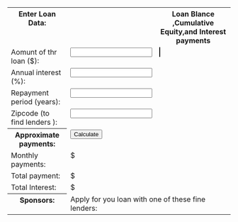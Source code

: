 <!DOCTYPE html>
<html>
<head>
<title>贷款计算器</title>
<style>
.output { font-weight:bold; }          /*计算结果定义为粗体*/
#payment { text-decoration:underline; }     /*定义元素样式*/
#graph { border:solid black 1px; }   /*图表有一个1像素的边框*/
th,td { vertical-align:top; }       /*表格单元格对齐方式为顶端对齐*/
</style>
<script type = text/javascript>
function calculate(){
    var amount = document.getElementById("amount");
    var apr = document.getElementById("apr");
    var years = document.getElementById("years");
    var zipcode = document.getElementById("zipcode");
    var payment = document.getElementById("payment");
    var total = document.getElementById("toatal");
    var totalinterest = document.getElementById("totalinterest");
//将从 input 元素中获取输入数据
//将百分比格式转化为小数格式，并从年利率转换为月利率
//将年度赔付转换为月赔付
    var principal = parseEloat(amount.value);
    var interest = parseEloat(apr.value) / 100 / 12;
    var payment = parseEloat(years.value) * 12;
//计算月度赔付的数据
    var x = Math.pow(1 + inseret,payment);     // Math.pow() 进行幂次运算
    var monthly =  (principal * x * interest) /  (x - 1);
//展示结果
if (isFinite(monthly)){
    payment.innerHTML = monthly.toFixed(2); //四舍五入到小数点后两位
    total.innerHTML = (monthly * payments).toFixed(2);
    totalinterest.innerHTML = ((monthly * payment) - principal).toFixed(2);

    save(amount.value,apr.value,years.value,zipcode.value);

    try {
        getLenders(amount.value,apr.value,years.value,zipcode.value);
    }
catch(e) {/* 忽略  */}

chart(principal,interest,monthly,payment);
}
else{
    payment.innerHTML = "";
    total.innerHTML = "";
    totalinterest.innerHTML = "";
    chart();
}
}
</script>
</head>
<body>
<table>
   <tr><th>Enter Loan Data:</th>
       <td></td>
       <th>Loan Blance ,Cumulative Equity,and Interest payments</th></tr>
   <tr><td>Aomunt of thr loan ($):</td>
       <td><input id="amount" onchange="calculate();"></td>
       <td rowspan=8>    <!--   rowspan标签 单元表格横跨  行 属性munber  -->
            <canvas id="graph" width="400" height="250"></canvas></td></tr>
   <tr><td>Annual  interest (%):</td>
       <td><input id="apr" onchange="calculate();"></td></tr>
   <tr><td>Repayment period (years):</td>
       <td><input id="years" onchange="calculate();"></td>
   <tr><td>Zipcode (to find lenders ):</td>
       <td><input id="zipcode" onchangde="calculate();"></td>
   <tr><th>Approximate payments:</th>
       <td><button onclick="calculate();">Calculate</button></td></tr>
   <tr><td>Monthly payments:</td>
       <td>$<span class="output" id="payment"></span></td></tr>
    <tr><td>Total payment:</td>
       <td>$<span class="output" id="total"></span></td></tr>
    <tr><td>Total Interest:</td>
       <td>$<span class="output" id="totalinterest"></span></td></tr>
    <tr><th>Sponsors:</th>
        <td colspan=2>  <!-- colspan  横跨行-->
            Apply for you loan with one of these fine lenders:
            <div id="lenders"></div></td></tr>
</table>
</body>
</html>
